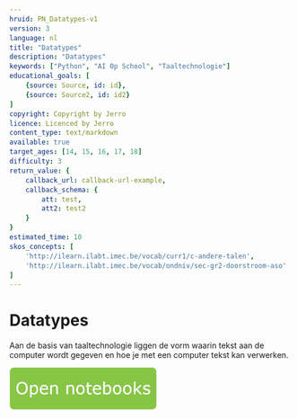 ```yaml
---
hruid: PN_Datatypes-v1
version: 3
language: nl
title: "Datatypes"
description: "Datatypes"
keywords: ["Python", "AI Op School", "Taaltechnologie"]
educational_goals: [
    {source: Source, id: id}, 
    {source: Source2, id: id2}
]
copyright: Copyright by Jerro
licence: Licenced by Jerro
content_type: text/markdown
available: true
target_ages: [14, 15, 16, 17, 18]
difficulty: 3
return_value: {
    callback_url: callback-url-example,
    callback_schema: {
        att: test,
        att2: test2
    }
}
estimated_time: 10
skos_concepts: [
    'http://ilearn.ilabt.imec.be/vocab/curr1/c-andere-talen', 
    'http://ilearn.ilabt.imec.be/vocab/ondniv/sec-gr2-doorstroom-aso'
]
---
```


# Datatypes
Aan de basis van taaltechnologie liggen de vorm waarin tekst aan de computer wordt gegeven en hoe je met een computer tekst kan verwerken.

[![](embed/Knop.png "Knop")](https://kiks.ilabt.imec.be/jupyterhub/?id=1004 "Notebooks Datatypes")

